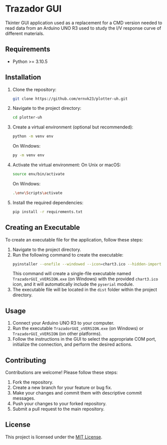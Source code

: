 # Trazador GUI

Tkinter GUI application used as a replacement for a CMD version needed to read data from an Arduino UNO R3 used to study the I/V response curve of different materials.

## Requirements

- Python >= 3.10.5

## Installation

1. Clone the repository:
   ```bash
   git clone https://github.com/ernvk23/plotter-uh.git
   ```
2. Navigate to the project directory:
   ```bash
   cd plotter-uh
   ```
3. Create a virtual environment (optional but recommended):
   ```bash
   python -m venv env
   ```
   On Windows:
   ```bash
   py -m venv env
   ```
4. Activate the virtual environment:
   On Unix or macOS:
   ```bash
   source env/bin/activate
   ```
   On Windows:
   ```bash
   .\env\Scripts\activate
   ```
5. Install the required dependencies:
   ```bash
   pip install -r requirements.txt
   ```
   
## Creating an Executable

To create an executable file for the application, follow these steps:
1. Navigate to the project directory.
2. Run the following command to create the executable:
   ```bash
   pyinstaller --onefile --windowed --icon=chart3.ico --hidden-import pyserial --name TrazadorGUI_vVERSION main.py
   ```
   This command will create a single-file executable named `TrazadorGUI_vVERSION.exe` (on Windows) with the provided `chart3.ico` icon, and it will automatically include the `pyserial` module.
3. The executable file will be located in the `dist` folder within the project directory.

## Usage

1. Connect your Arduino UNO R3 to your computer.
2. Run the executable `TrazadorGUI_vVERSION.exe` (on Windows) or `TrazadorGUI_vVERSION` (on other platforms).
3. Follow the instructions in the GUI to select the appropriate COM port, initialize the connection, and perform the desired actions.

## Contributing

Contributions are welcome! Please follow these steps:

1. Fork the repository.
2. Create a new branch for your feature or bug fix.
3. Make your changes and commit them with descriptive commit messages.
4. Push your changes to your forked repository.
5. Submit a pull request to the main repository.

## License

This project is licensed under the [MIT License](LICENSE.md).
